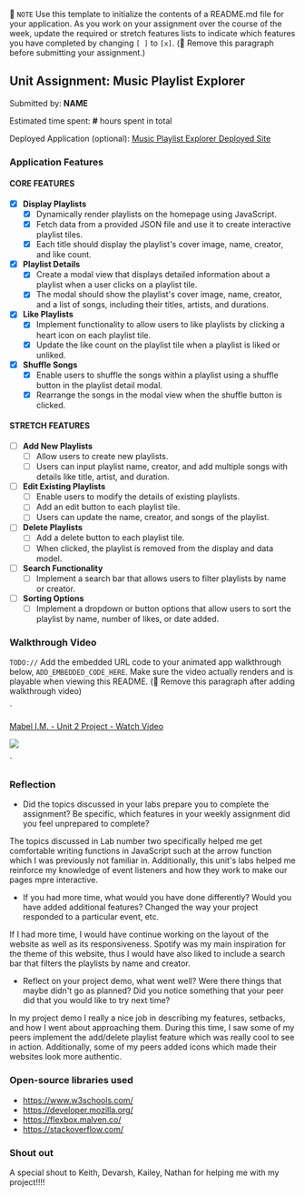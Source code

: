 📝 `NOTE` Use this template to initialize the contents of a README.md file for your application. As you work on your assignment over the course of the week, update the required or stretch features lists to indicate which features you have completed by changing `[ ]` to `[x]`. (🚫 Remove this paragraph before submitting your assignment.)

## Unit Assignment: Music Playlist Explorer

Submitted by: **NAME**

Estimated time spent: **#** hours spent in total

Deployed Application (optional): [Music Playlist Explorer Deployed Site](https://m-a-b-e-l.github.io/site-unit2-project1-music-playlist-explorer-starter/)

### Application Features

#### CORE FEATURES

- [x] **Display Playlists**
  - [x] Dynamically render playlists on the homepage using JavaScript.
  - [x] Fetch data from a provided JSON file and use it to create interactive playlist tiles.
  - [x] Each title should display the playlist's cover image, name, creator, and like count.

- [x] **Playlist Details**
  - [x] Create a modal view that displays detailed information about a playlist when a user clicks on a playlist tile.
  - [x] The modal should show the playlist's cover image, name, creator, and a list of songs, including their titles, artists, and durations.

- [x] **Like Playlists**
  - [x] Implement functionality to allow users to like playlists by clicking a heart icon on each playlist tile.
  - [x] Update the like count on the playlist tile when a playlist is liked or unliked.

- [x] **Shuffle Songs**
  - [x] Enable users to shuffle the songs within a playlist using a shuffle button in the playlist detail modal.
  - [x] Rearrange the songs in the modal view when the shuffle button is clicked.

#### STRETCH FEATURES

- [ ] **Add New Playlists**
  - [ ] Allow users to create new playlists.
  - [ ] Users can input playlist name, creator, and add multiple songs with details like title, artist, and duration.

- [ ] **Edit Existing Playlists**
  - [ ] Enable users to modify the details of existing playlists.
  - [ ] Add an edit button to each playlist tile.
  - [ ] Users can update the name, creator, and songs of the playlist.

- [ ] **Delete Playlists**
  - [ ] Add a delete button to each playlist tile.
  - [ ] When clicked, the playlist is removed from the display and data model.

- [ ] **Search Functionality**
  - [ ] Implement a search bar that allows users to filter playlists by name or creator.

- [ ] **Sorting Options**
  - [ ] Implement a dropdown or button options that allow users to sort the playlist by name, number of likes, or date added.

### Walkthrough Video

`TODO://` Add the embedded URL code to your animated app walkthrough below, `ADD_EMBEDDED_CODE_HERE`. Make sure the video actually renders and is playable when viewing this README. (🚫 Remove this paragraph after adding walkthrough video)

`<div>
    <a href="https://www.loom.com/share/5137aeb1c5364b2892cfa36d943c2d52">
      <p>Mabel I.M. - Unit 2 Project - Watch Video</p>
    </a>
    <a href="https://www.loom.com/share/5137aeb1c5364b2892cfa36d943c2d52">
      <img style="max-width:300px;" src="https://cdn.loom.com/sessions/thumbnails/5137aeb1c5364b2892cfa36d943c2d52-with-play.gif">
    </a>
  </div>`

### Reflection

* Did the topics discussed in your labs prepare you to complete the assignment? Be specific, which features in your weekly assignment did you feel unprepared to complete?

The topics discussed in Lab number two specifically helped me get comfortable writing functions in JavaScript such at the arrow function which I was previously not familiar in. Additionally, this unit's labs helped me reinforce my knowledge of event listeners and how they work to make our pages mpre interactive. 

* If you had more time, what would you have done differently? Would you have added additional features? Changed the way your project responded to a particular event, etc.
  
If I had more time, I would have continue working on the layout of the website as well as its responsiveness. Spotify was my main inspiration for the theme of this website, thus I would have also liked to include a search bar that filters the playlists by name and creator. 

* Reflect on your project demo, what went well? Were there things that maybe didn't go as planned? Did you notice something that your peer did that you would like to try next time?

In my project demo I really a nice job in describing my features, setbacks, and how I went about approaching them. During this time, I saw some of my peers implement the add/delete playlist feature which was really cool to see in action. Additionally, some of my peers added icons which made their websites look more authentic. 

### Open-source libraries used

- https://www.w3schools.com/
- https://developer.mozilla.org/
- https://flexbox.malven.co/
- https://stackoverflow.com/


### Shout out

A special shout to Keith, Devarsh, Kailey, Nathan for helping me with my project!!!!